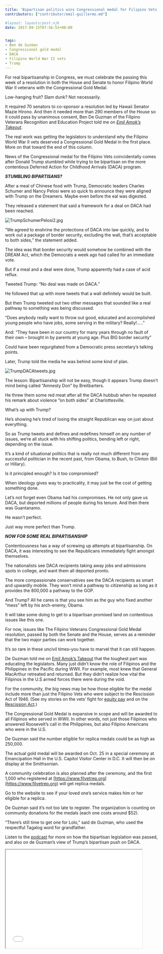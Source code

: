 ```yaml
---
title: 'Bipartisan politics wins Congressional medal for Filipino Vets, right-wing ire for Trump on DACA'
contributors: ["contributor/emil-guillermo.md"]

#layout: layouts/post.njk
date: 2017-09-15T07:56:53+00:00


tags:
- Ben de Guzman
- Congressional gold medal
- DACA
- Filipino World War II vets
- Trump
---
```


For real bipartisanship in Congress, we must celebrate the passing this week of a resolution in both the House and Senate to honor Filipino World War II veterans with the Congressional Gold Medal.

Low-hanging fruit? Slam dunk? Not necessarily.

It required 70 senators to co-sponsor a resolution led by Hawaii Senator Mazie Hirono. And then it needed more than 290 members of the House so it could pass by unanimous consent, Ben De Guzman of the Filipino Veterans Recognition and Education Project told me on _[Emil Amok’s Takeout](https://bit.ly/2x1THoh)_.

The real work was getting the legislators to understand why the Filipino World War II vets deserved a Congressional Gold Medal in the first place. More on that toward the end of this column.

News of the Congressional medal for the Filipino Vets coincidentally comes after Donald Trump stumbled while trying to be bipartisan on the more contentious Deferred Action for Childhood Arrivals (DACA) program.

**_STUMBLING BIPARTISANS?_**

After a meal of Chinese food with Trump, Democratic leaders Charles Schumer and Nancy Pelosi were so quick to announce they were aligned with Trump on the Dreamers. Maybe even before the eal was digested.

They released a statement that said a framework for a deal on DACA had been reached.

![TrumpSchumerPelosi2.jpg](/uploads/TrumpSchumerPelosi2.jpg)

“We agreed to enshrine the protections of DACA into law quickly, and to work out a package of border security, excluding the wall, that’s acceptable to both sides,” the statement added.

The idea was that border security would somehow be combined with the DREAM Act, which the Democrats a week ago had called for an immediate vote.

But if a meal and a deal were done, Trump apparently had a case of acid reflux.

Tweeted Trump: “No deal was made on DACA.”

He followed that up with more tweets that a wall definitely would be built.

But then Trump tweeted out two other messages that sounded like a real pathway to something was being discussed.

“Does anybody really want to throw out good, educated and accomplished young people who have jobs, some serving in the military? Really!…..”

And: “They have been in our country for many years through no fault of their own – brought in by parents at young age. Plus BIG border security”

Could have been regurgitated from a Democratic press secretary’s talking points.

Later, Trump told the media he was behind some kind of plan.

![TrumpDACAtweets.jpg](/uploads/TrumpDACAtweets.jpg)

The lesson: Bipartisanship will not be easy, though it appears Trump doesn’t mind being called “Amnesty Don” by Breitbarters.

He threw them some red meat after all the DACA hubbub when he repeated his remark about violence “on both sides” at Charlottesville.

What’s up with Trump?

He’s showing he’s tired of losing the straight Republican way on just about everything.

So as Trump tweets and defines and redefines himself on any number of issues, we’re all stuck with his shifting politics, bending left or right, depending on the issue.

It’s a kind of situational politics that is really not much different from any successful politician in the recent past, from Obama, to Bush, to Clinton (Bill or Hillary).

Is it principled enough? Is it too compromised?

When ideology gives way to practicality, it may just be the cost of getting something done.

Let’s not forget even Obama had his compromises. He not only gave us DACA, but deported millions of people during his tenure. And then there was Guantanamo.

He wasn’t perfect.

Just way more perfect than Trump.

**_NOW FOR SOME REAL BIPARTISANSHIP_**

Contentiousness has a way of screwing up attempts at bipartisanship. On DACA, it was interesting to see the Republicans immediately fight amongst themselves.

The nationalists see DACA recipients taking away jobs and admissions spots in college, and want them all deported pronto.

The more compassionate conservatives see the DACA recipients as smart and upwardly mobile. They won’t mind a pathway to citizenship as long as it provides the 800,000 a pathway to the GOP.

And Trump? All he cares is that you see him as the guy who fixed another “mess” left by his arch-enemy, Obama.

It will take some doing to get to a bipartisan promised land on contentious issues like this one.

For now, issues like The Filipino Veterans Congressional Gold Medal resolution, passed by both the Senate and the House, serves as a reminder that the two major parties can work together.

It’s so rare in these uncivil times–you have to marvel that it can still happen.

De Guzman told me on [Emil Amok’s Takeout](https://bit.ly/2x1THoh) that the toughest part was educating the legislators. Many just didn’t know the role of Filipinos and the Philippines in the Pacific during WWII. For example, most knew that General MacArthur retreated and returned. But they didn’t realize how vital the Filipinos in the U.S armed forces there were during the void.

For the community, the big news may be how those eligible for the medal include more than just the Filipino Vets who were subject to the Rescission Act of 1946. (See my stories on the vets’ fight for [equity pay](/blog/emil-guillermo-the-fight-for-pay-equity-is-not-over-for-many-filipino-veterans-of-wwii/) and on the [Rescission Act](https://www.nbcnews.com/news/asian-america/forgotten-battle-thousands-wwii-veterans-are-still-fighting-n520456).)

The Congressional Gold Medal is expansive in scope and will be awarded to all Filipinos who served in WWII. In other words, not just those Filipinos who answered Roosevelt’s call in the Philippines, but also Filipino Americans who were in the U.S.

De Guzman said the number eligible for replica medals could be as high as 250,000.

The actual gold medal will be awarded on Oct. 25 in a special ceremony at Emancipation Hall in the U.S. Capitol Visitor Center in D.C. It will then be on display at the Smithsonian.

A community celebration is also planned after the ceremony, and the first 1,000 who registered at [https://www.filvetrep.org](https://www.filvetrep.org) will get replica medals.

Go to the website to see if your loved one’s service makes him or her eligible for a replica.

De Guzman said it’s not too late to register. The organization is counting on community donations for the medals (each one costs around $52).

“There’s still time to get one for Lolo,” said de Guzman, who used the respectful Tagalog word for grandfather.

Listen to the [podcast](https://bit.ly/2x1THoh) for more on how the bipartisan legislation was passed, and also on de Guzman’s view of Trump’s bipartisan push on DACA.

<iframe src="//html5-player.libsyn.com/embed/episode/id/5742813/height/324/width/450/theme/standard/autonext/no/thumbnail/yes/autoplay/no/preload/no/no_addthis/no/direction/backward/" height="324" width="450" scrolling="no" allowfullscreen="" webkitallowfullscreen="" mozallowfullscreen="" oallowfullscreen="" msallowfullscreen=""></iframe>

